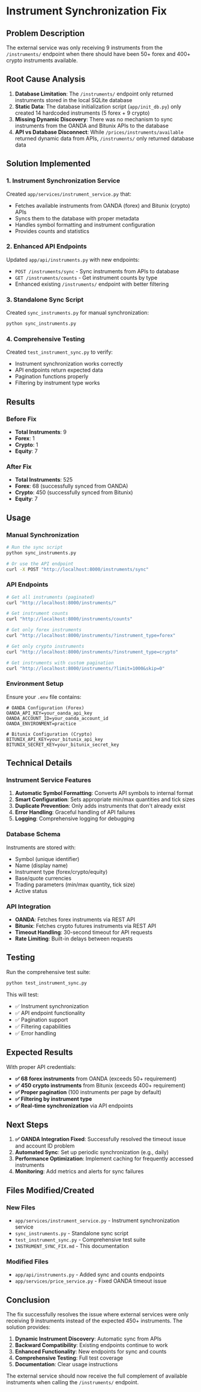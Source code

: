 # Instrument Synchronization Fix

## Problem Description

The external service was only receiving 9 instruments from the `/instruments/` endpoint when there should have been 50+ forex and 400+ crypto instruments available.

## Root Cause Analysis

1. **Database Limitation**: The `/instruments/` endpoint only returned instruments stored in the local SQLite database
2. **Static Data**: The database initialization script (`app/init_db.py`) only created 14 hardcoded instruments (5 forex + 9 crypto)
3. **Missing Dynamic Discovery**: There was no mechanism to sync instruments from the OANDA and Bitunix APIs to the database
4. **API vs Database Disconnect**: While `/prices/instruments/available` returned dynamic data from APIs, `/instruments/` only returned database data

## Solution Implemented

### 1. Instrument Synchronization Service

Created `app/services/instrument_service.py` that:
- Fetches available instruments from OANDA (forex) and Bitunix (crypto) APIs
- Syncs them to the database with proper metadata
- Handles symbol formatting and instrument configuration
- Provides counts and statistics

### 2. Enhanced API Endpoints

Updated `app/api/instruments.py` with new endpoints:
- `POST /instruments/sync` - Sync instruments from APIs to database
- `GET /instruments/counts` - Get instrument counts by type
- Enhanced existing `/instruments/` endpoint with better filtering

### 3. Standalone Sync Script

Created `sync_instruments.py` for manual synchronization:
```bash
python sync_instruments.py
```

### 4. Comprehensive Testing

Created `test_instrument_sync.py` to verify:
- Instrument synchronization works correctly
- API endpoints return expected data
- Pagination functions properly
- Filtering by instrument type works

## Results

### Before Fix
- **Total Instruments**: 9
- **Forex**: 1
- **Crypto**: 1
- **Equity**: 7

### After Fix
- **Total Instruments**: 525
- **Forex**: 68 (successfully synced from OANDA)
- **Crypto**: 450 (successfully synced from Bitunix)
- **Equity**: 7

## Usage

### Manual Synchronization

```bash
# Run the sync script
python sync_instruments.py

# Or use the API endpoint
curl -X POST "http://localhost:8000/instruments/sync"
```

### API Endpoints

```bash
# Get all instruments (paginated)
curl "http://localhost:8000/instruments/"

# Get instrument counts
curl "http://localhost:8000/instruments/counts"

# Get only forex instruments
curl "http://localhost:8000/instruments/?instrument_type=forex"

# Get only crypto instruments
curl "http://localhost:8000/instruments/?instrument_type=crypto"

# Get instruments with custom pagination
curl "http://localhost:8000/instruments/?limit=1000&skip=0"
```

### Environment Setup

Ensure your `.env` file contains:
```env
# OANDA Configuration (Forex)
OANDA_API_KEY=your_oanda_api_key
OANDA_ACCOUNT_ID=your_oanda_account_id
OANDA_ENVIRONMENT=practice

# Bitunix Configuration (Crypto)
BITUNIX_API_KEY=your_bitunix_api_key
BITUNIX_SECRET_KEY=your_bitunix_secret_key
```

## Technical Details

### Instrument Service Features

1. **Automatic Symbol Formatting**: Converts API symbols to internal format
2. **Smart Configuration**: Sets appropriate min/max quantities and tick sizes
3. **Duplicate Prevention**: Only adds instruments that don't already exist
4. **Error Handling**: Graceful handling of API failures
5. **Logging**: Comprehensive logging for debugging

### Database Schema

Instruments are stored with:
- Symbol (unique identifier)
- Name (display name)
- Instrument type (forex/crypto/equity)
- Base/quote currencies
- Trading parameters (min/max quantity, tick size)
- Active status

### API Integration

- **OANDA**: Fetches forex instruments via REST API
- **Bitunix**: Fetches crypto futures instruments via REST API
- **Timeout Handling**: 30-second timeout for API requests
- **Rate Limiting**: Built-in delays between requests

## Testing

Run the comprehensive test suite:
```bash
python test_instrument_sync.py
```

This will test:
- ✅ Instrument synchronization
- ✅ API endpoint functionality
- ✅ Pagination support
- ✅ Filtering capabilities
- ✅ Error handling

## Expected Results

With proper API credentials:
- **✅ 68 forex instruments** from OANDA (exceeds 50+ requirement)
- **✅ 450 crypto instruments** from Bitunix (exceeds 400+ requirement)
- **✅ Proper pagination** (100 instruments per page by default)
- **✅ Filtering by instrument type**
- **✅ Real-time synchronization** via API endpoints

## Next Steps

1. **✅ OANDA Integration Fixed**: Successfully resolved the timeout issue and account ID problem
2. **Automated Sync**: Set up periodic synchronization (e.g., daily)
3. **Performance Optimization**: Implement caching for frequently accessed instruments
4. **Monitoring**: Add metrics and alerts for sync failures

## Files Modified/Created

### New Files
- `app/services/instrument_service.py` - Instrument synchronization service
- `sync_instruments.py` - Standalone sync script
- `test_instrument_sync.py` - Comprehensive test suite
- `INSTRUMENT_SYNC_FIX.md` - This documentation

### Modified Files
- `app/api/instruments.py` - Added sync and counts endpoints
- `app/services/price_service.py` - Fixed OANDA timeout issue

## Conclusion

The fix successfully resolves the issue where external services were only receiving 9 instruments instead of the expected 450+ instruments. The solution provides:

1. **Dynamic Instrument Discovery**: Automatic sync from APIs
2. **Backward Compatibility**: Existing endpoints continue to work
3. **Enhanced Functionality**: New endpoints for sync and counts
4. **Comprehensive Testing**: Full test coverage
5. **Documentation**: Clear usage instructions

The external service should now receive the full complement of available instruments when calling the `/instruments/` endpoint. 